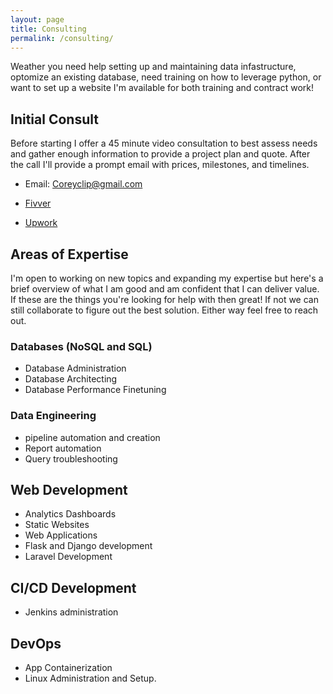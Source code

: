 ```yaml
---
layout: page
title: Consulting
permalink: /consulting/
---
```


Weather you need help setting up and maintaining data infastructure, optomize an existing database, need training on how to leverage python, or want to set up a website I'm available for both training and contract work!

## Initial Consult

Before starting I offer a 45 minute video consultation to best assess needs and gather enough information to provide a project plan and quote. After the call I'll provide a prompt email with prices, milestones, and timelines.

- Email: Coreyclip@gmail.com 

- [Fivver](https://www.fiverr.com/coreyclipp)

- [Upwork](https://www.upwork.com/freelancers/coreyclippinger)

## Areas of Expertise

I'm open to working on new topics and expanding my expertise but here's a brief overview of what I am good and am confident that I can deliver value. If these are the things you're looking for help with then great! If not we can still collaborate to figure out the best solution. Either way feel free to reach out. 

### Databases (NoSQL and SQL)
- Database Administration
- Database Architecting
- Database Performance Finetuning

### Data Engineering
- pipeline automation and creation
- Report automation 
- Query troubleshooting

## Web Development
- Analytics Dashboards
- Static Websites
- Web Applications
- Flask and Django development
- Laravel Development

## CI/CD Development
- Jenkins administration

## DevOps
- App Containerization 
- Linux Administration and Setup. 